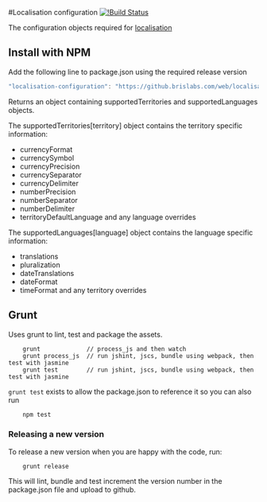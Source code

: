 #Localisation configuration [![!Build Status](http://btdevapsrvjenkins05.brislabs.com:8080/job/localisation-configuration-CI/badge/icon)](http://btdevapsrvjenkins05.brislabs.com:8080/job/localisation-configuration-CI/)

The configuration objects required for <a href="https://github.brislabs.com/web/localisation">localisation<a/>

## Install with NPM

Add the following line to package.json using the required release version

```js
"localisation-configuration": "https://github.brislabs.com/web/localisation-configuration/archive/v0.3.0.tar.gz"
```

Returns an object containing supportedTerritories and supportedLanguages objects.

The supportedTerritories[territory] object contains the territory specific information:
 - currencyFormat
 - currencySymbol
 - currencyPrecision
 - currencySeparator
 - currencyDelimiter
 - numberPrecision
 - numberSeparator
 - numberDelimiter
 - territoryDefaultLanguage
and any language overrides 


The supportedLanguages[language] object contains the language specific information:
 - translations
 - pluralization
 - dateTranslations
 - dateFormat
 - timeFormat
and any territory overrides 


## Grunt

Uses grunt to lint, test and package the assets.

```command
    grunt             // process_js and then watch
    grunt process_js  // run jshint, jscs, bundle using webpack, then test with jasmine
    grunt test        // run jshint, jscs, bundle using webpack, then test with jasmine
```
`grunt test` exists to allow the package.json to reference it so you can also run

```command
    npm test
```

### Releasing a new version

To release a new version when you are happy with the code, run:

```command
    grunt release
```
This will lint, bundle and test increment the version number in the package.json file and upload to github.
